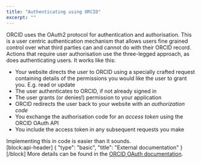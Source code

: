 ```yaml
---
title: "Authenticating using ORCID"
excerpt: ""
---
```

ORCID uses the OAuth2 protocol for authentication and authorisation.  This is a user centric authentication mechanism that allows users fine grained control over what third parties can and cannot do with their ORCID record. Actions that require user authorisation use the three-legged approach, as does authenticating users.  It works like this:

- Your website directs the user to ORCID using a specially crafted request containing details of the permissions you would like the user to grant you.  E.g. read or update
- The user authenticates to ORCID, if not already signed in
- The user grants (or denies!) permission to your application
- ORCID redirects the user back to your website with an *authorization code*
- You exchange the authorisation code for an *access token* using the ORCID OAuth API
- You include the access token in any subsequent requests you make

Implementing this in code is easier than it sounds.  
[block:api-header]
{
  "type": "basic",
  "title": "External documentation"
}
[/block]
More details can be found in the [ORCID OAuth documentation](https://members.orcid.org/api/oauth2).